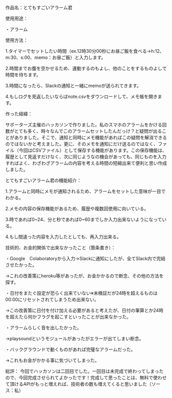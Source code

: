 作品名：とてもすごいアラーム君

使用用途：

・アラーム

使用方法：

1.タイマーでセットしたい時間（ex.12時30分00秒にお昼ご飯を食べる→h:12、m:30、s:00、memo：お昼ご飯）と入力します。

2.時間までお腹を空かせるため、運動するのもよし、他のことをするものよしで時間を待ちます。

3.時間になったら、Slackの通知と一緒にmemoが送られてきます。

4.もしログを見返したいならばnote.csvをダウンロードして、メモ帳を開きます。

作った経緯：

サポーターズ主催のハッカソンで作りました。私のスマホのアラームをかける回数がとても多く、時々なんでこのアラームセットしたんだっけ？と疑問が出ることがありました。そこで、通知と同時にメモ機能があればこの疑問を解消できるのではないかと考えました。更に、そのメモを通知にだけ送るのではなく、ファイル（今回はCSVファイル）として保存する機能があります。この保存機能は、履歴として見返すだけなく、次に同じようなの機会があっても、同じものを入力すればよく、わざわざアラームの内容を考える時間の短縮出来て便利と思い作成しました。

とてもすごいアラーム君の機能紹介：

1.アラームと同時にメモが通知されるため、アラームをセットした意味が一目でわかる。

2.メモの内容の保存機能があるため、履歴や複数回使用に向いている。

3.時であれば0~24、分と秒であれば0~60までしか入力出来ないようになっている。

4.もし間違った内容を入力したとしても、再入力出来る。

技術的、お金的関係で出来なかったこと（箇条書き）：

・Google　Colaboratoryから入力→Slackに通知にしたが、全てSlack内で完結させたかった。

 →これの改善策にheroku等があったが、お金かかるので断念、その他の方法を探す。

・日付をまたぐ設定が恐らく出来ていない※未検証だが24時を超えるものは00:00にリセットされてしまうため出来ない。

 →この改善策に日付を付け加える必要があると考えたが、日付の筆算とか24時を超えたら何かフラグを起こすといったことが出来なかった。

・アラームらしく音を出したかった。

  →playsoundというモジュールがあったがエラーが出てしまい断念。

・バックグラウンドで動くものがあれば完璧なアラームだった。

  →これもお金がかかる事に気づいてしまった。

総評：
今回でハッカソンは二回目でした。一回目は未完成で終わってしまったので、今回完成させられてよかったです！完成して思ったことは、無料で使わせて頂けるAPIがもっと増えれば、技術者の数も増えてくると思いました（ソース：私）


 
 

